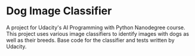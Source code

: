 # Dog Image Classifier
 A project for Udacity's AI Programming with Python Nanodegree course. This project uses various image classifiers to identify images with dogs as well as their breeds. Base code for the classifier and tests written by Udacity.
